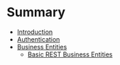 # Summary

* [Introduction](README.md)
* [Authentication](authentication.md)
* [Business Entities](business_entities.md)
   * [Basic REST Business Entities](basic_rest_business_entities.md)

